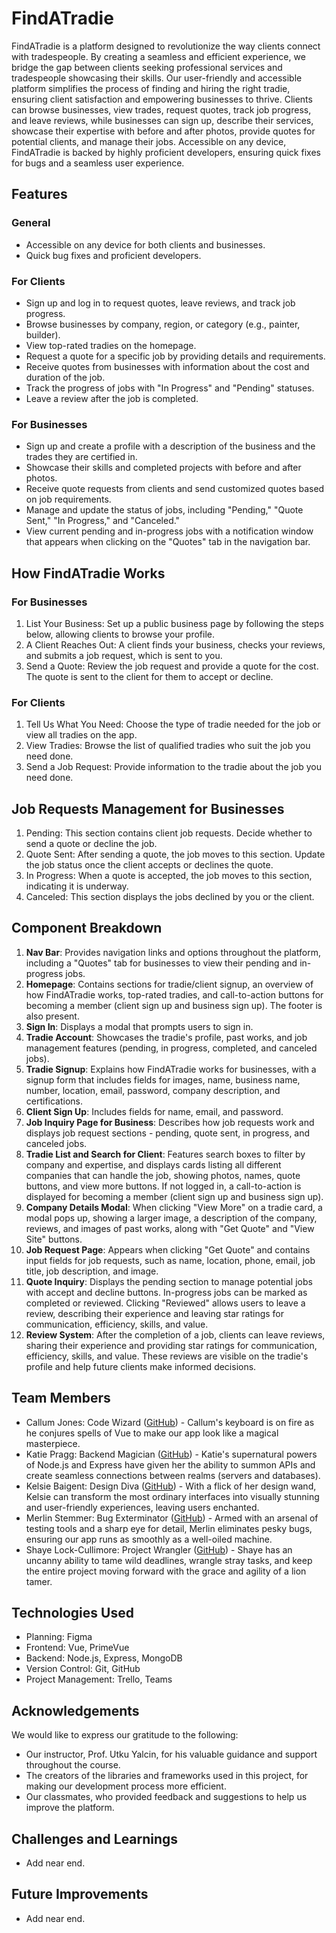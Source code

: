 # FindATradie

FindATradie is a platform designed to revolutionize the way clients connect with tradespeople. By creating a seamless and efficient experience, we bridge the gap between clients seeking professional services and tradespeople showcasing their skills. Our user-friendly and accessible platform simplifies the process of finding and hiring the right tradie, ensuring client satisfaction and empowering businesses to thrive. Clients can browse businesses, view trades, request quotes, track job progress, and leave reviews, while businesses can sign up, describe their services, showcase their expertise with before and after photos, provide quotes for potential clients, and manage their jobs. Accessible on any device, FindATradie is backed by highly proficient developers, ensuring quick fixes for bugs and a seamless user experience.

## Features

### General
- Accessible on any device for both clients and businesses.
- Quick bug fixes and proficient developers.

### For Clients
- Sign up and log in to request quotes, leave reviews, and track job progress.
- Browse businesses by company, region, or category (e.g., painter, builder).
- View top-rated tradies on the homepage.
- Request a quote for a specific job by providing details and requirements.
- Receive quotes from businesses with information about the cost and duration of the job.
- Track the progress of jobs with "In Progress" and "Pending" statuses.
- Leave a review after the job is completed.

### For Businesses
- Sign up and create a profile with a description of the business and the trades they are certified in.
- Showcase their skills and completed projects with before and after photos.
- Receive quote requests from clients and send customized quotes based on job requirements.
- Manage and update the status of jobs, including "Pending," "Quote Sent," "In Progress," and "Canceled."
- View current pending and in-progress jobs with a notification window that appears when clicking on the "Quotes" tab in the navigation bar.

## How FindATradie Works

### For Businesses
1. List Your Business: Set up a public business page by following the steps below, allowing clients to browse your profile.
2. A Client Reaches Out: A client finds your business, checks your reviews, and submits a job request, which is sent to you.
3. Send a Quote: Review the job request and provide a quote for the cost. The quote is sent to the client for them to accept or decline.

### For Clients
1. Tell Us What You Need: Choose the type of tradie needed for the job or view all tradies on the app.
2. View Tradies: Browse the list of qualified tradies who suit the job you need done.
3. Send a Job Request: Provide information to the tradie about the job you need done.

## Job Requests Management for Businesses
1. Pending: This section contains client job requests. Decide whether to send a quote or decline the job.
2. Quote Sent: After sending a quote, the job moves to this section. Update the job status once the client accepts or declines the quote.
3. In Progress: When a quote is accepted, the job moves to this section, indicating it is underway.
4. Canceled: This section displays the jobs declined by you or the client.

## Component Breakdown

1. **Nav Bar**: Provides navigation links and options throughout the platform, including a "Quotes" tab for businesses to view their pending and in-progress jobs.
2. **Homepage**: Contains sections for tradie/client signup, an overview of how FindATradie works, top-rated tradies, and call-to-action buttons for becoming a member (client sign up and business sign up). The footer is also present.
3. **Sign In**: Displays a modal that prompts users to sign in.
4. **Tradie Account**: Showcases the tradie's profile, past works, and job management features (pending, in progress, completed, and canceled jobs).
5. **Tradie Signup**: Explains how FindATradie works for businesses, with a signup form that includes fields for images, name, business name, number, location, email, password, company description, and certifications.
6. **Client Sign Up**: Includes fields for name, email, and password.
7. **Job Inquiry Page for Business**: Describes how job requests work and displays job request sections - pending, quote sent, in progress, and canceled jobs.
8. **Tradie List and Search for Client**: Features search boxes to filter by company and expertise, and displays cards listing all different companies that can handle the job, showing photos, names, quote buttons, and view more buttons. If not logged in, a call-to-action is displayed for becoming a member (client sign up and business sign up).
9. **Company Details Modal**: When clicking "View More" on a tradie card, a modal pops up, showing a larger image, a description of the company, reviews, and images of past works, along with "Get Quote" and "View Site" buttons.
10. **Job Request Page**: Appears when clicking "Get Quote" and contains input fields for job requests, such as name, location, phone, email, job title, job description, and image.
11. **Quote Inquiry**: Displays the pending section to manage potential jobs with accept and decline buttons. In-progress jobs can be marked as completed or reviewed. Clicking "Reviewed" allows users to leave a review, describing their experience and leaving star ratings for communication, efficiency, skills, and value.
12. **Review System**: After the completion of a job, clients can leave reviews, sharing their experience and providing star ratings for communication, efficiency, skills, and value. These reviews are visible on the tradie's profile and help future clients make informed decisions.

## Team Members

- Callum Jones: Code Wizard ([GitHub](https://github.com/Callum)) - Callum's keyboard is on fire as he conjures spells of Vue to make our app look like a magical masterpiece.
- Katie Pragg: Backend Magician ([GitHub](https://github.com/Katie)) - Katie's supernatural powers of Node.js and Express have given her the ability to summon APIs and create seamless connections between realms (servers and databases).
- Kelsie Baigent: Design Diva ([GitHub](https://github.com/Kelsie)) - With a flick of her design wand, Kelsie can transform the most ordinary interfaces into visually stunning and user-friendly experiences, leaving users enchanted.
- Merlin Stemmer: Bug Exterminator ([GitHub](https://github.com/Waxeye7)) - Armed with an arsenal of testing tools and a sharp eye for detail, Merlin eliminates pesky bugs, ensuring our app runs as smoothly as a well-oiled machine.
- Shaye Lock-Cullimore: Project Wrangler ([GitHub](https://github.com/Shaye)) - Shaye has an uncanny ability to tame wild deadlines, wrangle stray tasks, and keep the entire project moving forward with the grace and agility of a lion tamer.

## Technologies Used

- Planning: Figma
- Frontend: Vue, PrimeVue
- Backend: Node.js, Express, MongoDB
- Version Control: Git, GitHub
- Project Management: Trello, Teams

## Acknowledgements

We would like to express our gratitude to the following:

- Our instructor, Prof. Utku Yalcin, for his valuable guidance and support throughout the course.
- The creators of the libraries and frameworks used in this project, for making our development process more efficient.
- Our classmates, who provided feedback and suggestions to help us improve the platform.

## Challenges and Learnings

- Add near end.

## Future Improvements

- Add near end.
